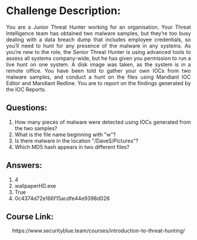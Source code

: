 # Challenge Description:
<div align="justify">
You are a Junior Threat Hunter working for an organisation. Your Threat Intelligence team has obtained two malware samples, but they’re too busy dealing with a data breach dump that includes employee credentials, so you’ll need to hunt for any presence of the malware in any systems. As you’re new to the role, the Senior Threat Hunter is using advanced tools to assess all systems company-wide, but he has given you permission to run a live hunt on one system. A disk image was taken, as the system is in a remote office. You have been told to gather your own IOCs from two malware samples, and conduct a hunt on the files using Mandiant IOC Editor and Mandiant Redline. You are to report on the findings generated by the IOC Reports.


## Questions:
1. How many pieces of malware were detected using IOCs generated from the two samples?
2. What is the file name beginning with \"w\"?
3. Is there malware in the location "/DaveS/Pictures"?
4. Which MD5 hash appears in two different files?
</div>

## Answers:
1. 4
2. wallpaperHD.exe
3. True
4. 0c4374d72e166f15acdfe44e9398d026

## Course Link:
<div align="center">
https://www.securityblue.team/courses/introduction-to-threat-hunting/
</div>







